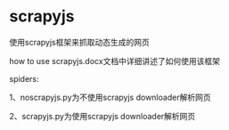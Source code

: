 # scrapyjs
使用scrapyjs框架来抓取动态生成的网页

how to use scrapyjs.docx文档中详细讲述了如何使用该框架

spiders:

   1、noscrapyjs.py为不使用scrapyjs downloader解析网页
   
   2、scrapyjs.py为使用scrapyjs downloader解析网页
